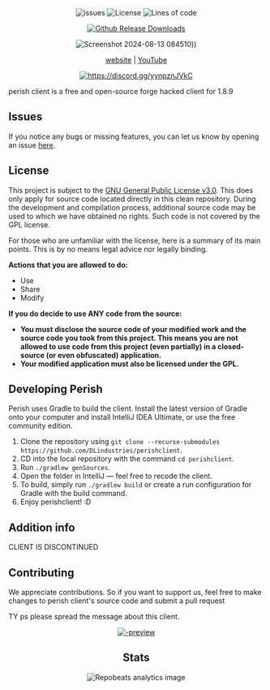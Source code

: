 <div align="center">
    <img src="https://img.shields.io/github/issues/DLindustries/perishclient?style=flat" alt="issues">
    <img src="https://img.shields.io/badge/license-GPLV3-green" alt="License">
    <img src="https://tokei.rs/b1/github/DLindustries/perishclient?category=code&style=flat" alt="Lines of code">
</p>

[![Github Release Downloads](https://img.shields.io/github/downloads/DLindustries/perishclient/total?label=Github%20Release%20Downloads&style=flat-square)](https://github.com/20laid/perishclient/releases)


![Screenshot 2024-08-13 084510]([https://github.com/user-attachments/assets/38c968d5-dc7c-4beb-bb7a-4d090a8cd781)))


[website](perishclient.codedesign.app) |
[YouTube](https://youtube.com/@quoly)

<a href="https://discord.gg/yynpznJVkC"><img src="https://invidget.switchblade.xyz/yynpznJVkC" alt="https://discord.gg/yynpznJVkC"/></a><br>

</div>

perish client is a free and open-source forge hacked client for 1.8.9

## Issues

If you notice any bugs or missing features, you can let us know by opening an issue [here](https://github.com/DLindustries/perishclient/issues).

## License

This project is subject to the [GNU General Public License v3.0](https://www.gnu.org/licenses/gpl-3.0.en.html). This does only apply for source code located directly in this clean repository. During the development and compilation process, additional source code may be used to which we have obtained no rights. Such code is not covered by the GPL license.

For those who are unfamiliar with the license, here is a summary of its main points. This is by no means legal advice nor legally binding.

**Actions that you are allowed to do:**

- Use
- Share
- Modify

**If you do decide to use ANY code from the source:**

- **You must disclose the source code of your modified work and the source code you took from this project. This means you are not allowed to use code from this project (even partially) in a closed-source (or even obfuscated) application.**
- **Your modified application must also be licensed under the GPL.**

## Developing Perish

Perish uses Gradle to build the client. Install the latest version of Gradle onto your computer and install IntelliJ IDEA Ultimate, or use the free community edition.

1. Clone the repository using `git clone --recurse-submodules https://github.com/DLindustries/perishclient`.
2. CD into the local repository with the command `cd perishclient`.
3. Run `./gradlew genSources`.
4. Open the folder in IntelliJ — feel free to recode the client.
5. To build, simply run `./gradlew build` or create a run configuration for Gradle with the build command.
6. Enjoy perishclient! :D

## Addition info

CLIENT IS DISCONTINUED

## Contributing

We appreciate contributions. So if you want to support us, feel free to make changes to perish client's source code and submit a pull request

TY ps please spread the message about this client.
<div align="center">

[![-preview](https://github.com/user-attachments/assets/94d9321d-fc39-4f99-9f0e-593fe977b920)](https://www.youtube.com/@Quoly)



## Stats

![Repobeats analytics image](https://repobeats.axiom.co/api/embed/63b90c11eafcb6a769c328d8a7f9afb5556dd3ca.svg "Repobeats analytics image")
